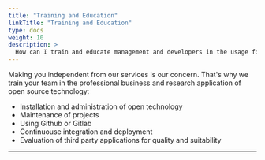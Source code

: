 ```yaml
---
title: "Training and Education"
linkTitle: "Training and Education"
type: docs
weight: 10
description: >
  How can I train and educate management and developers in the usage for open technology?
---
```


Making you independent from our services is our concern. That's why we train your team in the professional business and research application of open source technology:

* Installation and administration of open technology
* Maintenance of projects
* Using Github or Gitlab 
* Continuouse integration and deployment
* Evaluation of third party applications for quality and suitability
  
---



